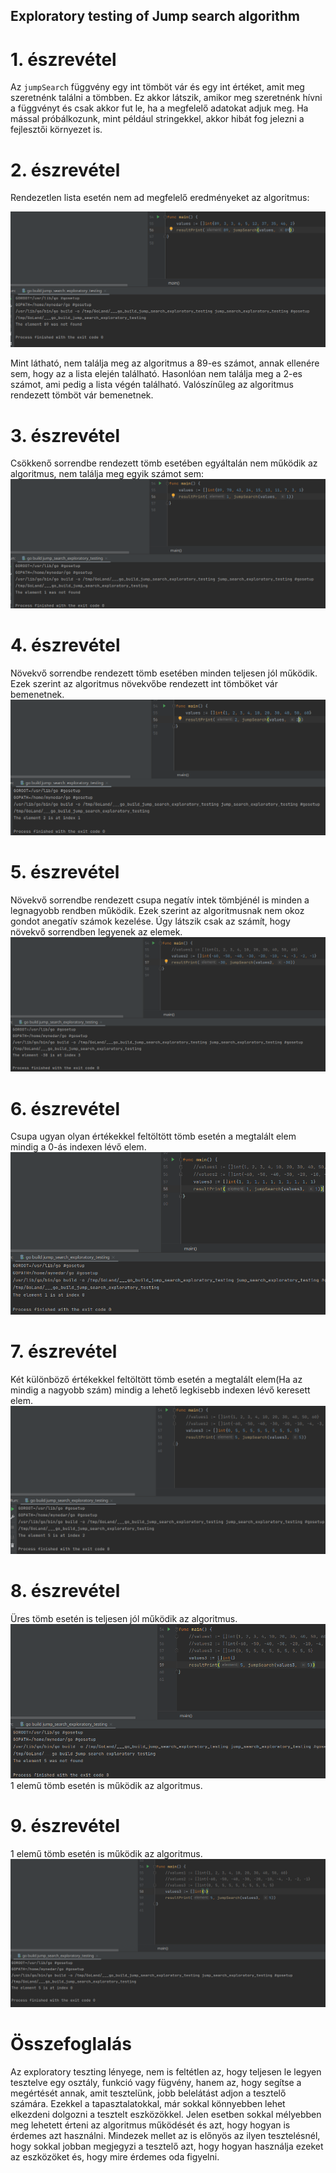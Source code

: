 ## Exploratory testing of Jump search algorithm

# 1. észrevétel
Az `jumpSearch` függvény egy int tömböt vár és egy int értéket, amit meg szeretnénk találni a tömbben.
Ez akkor látszik, amikor meg szeretnénk hívni a függvényt és csak akkor fut le, ha a megfelelő adatokat adjuk meg.
Ha mással próbálkozunk, mint például stringekkel, akkor hibát fog jelezni a fejlesztői környezet is.

# 2. észrevétel
Rendezetlen lista esetén nem ad megfelelő eredményeket az algoritmus:

![teszt2](teszt2.png)

Mint látható, nem találja meg az algoritmus a 89-es számot, annak ellenére sem, hogy az a lista elején található.
Hasonlóan nem találja meg a 2-es számot, ami pedig a lista végén található.
Valószínűleg az algoritmus rendezett tömböt vár bemenetnek.

# 3. észrevétel
Csökkenő sorrendbe rendezett tömb esetében egyáltalán nem működik az algoritmus, nem találja meg egyik számot sem:
![teszt3](teszt3.png)

# 4. észrevétel
Növekvő sorrendbe rendezett tömb esetében minden teljesen jól működik.
Ezek szerint az algoritmus növekvőbe rendezett int tömböket vár bemenetnek.
![teszt4](teszt4.png)

# 5. észrevétel
Növekvő sorrendbe rendezett csupa negatív intek tömbjénél is minden a legnagyobb rendben működik. 
Ezek szerint az algoritmusnak nem okoz gondot  anegatív számok kezelése. 
Úgy látszik csak az számít, hogy növekvő sorrendben legyenek az elemek.
![teszt5](teszt5.png)

# 6. észrevétel
Csupa ugyan olyan értékekkel feltöltött tömb esetén a megtalált elem mindig a 0-ás indexen lévő elem.
![teszt6](teszt6.png)

# 7. észrevétel
Két különböző értékekkel feltöltött tömb esetén a megtalált elem(Ha az mindig a nagyobb szám) 
mindig a lehető legkisebb indexen lévő keresett elem.
![teszt7](teszt7.png)

# 8. észrevétel
Üres tömb esetén is teljesen jól működik az algoritmus.
![teszt8](teszt8.png)
1 elemű tömb esetén is működik az algoritmus.

# 9. észrevétel
1 elemű tömb esetén is működik az algoritmus.
![teszt9](teszt9.png)

# Összefoglalás
Az exploratory teszting lényege, nem is feltétlen az,
hogy teljesen le legyen tesztelve egy osztály, funkció vagy fügvény, hanem az,
hogy segítse a megértését annak, amit tesztelünk,
jobb belelátást adjon a tesztelő számára. 
Ezekkel a tapasztalatokkal, már sokkal könnyebben lehet elkezdeni dolgozni a tesztelt eszközökkel.
Jelen esetben sokkal mélyebben meg lehetett érteni az algoritmus működését és azt, hogy hogyan is érdemes azt használni.
Mindezek mellet az is előnyös az ilyen tesztelésnél, hogy sokkal jobban megjegyzi a tesztelő azt,
hogy hogyan használja ezeket az eszközöket és, hogy mire érdemes oda figyelni.